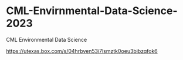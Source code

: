 # CML-Envirnmental-Data-Science-2023
CML Environmental Data Science

https://utexas.box.com/s/04hrbven53i7lsmztk0oeu3bibzqfok6
